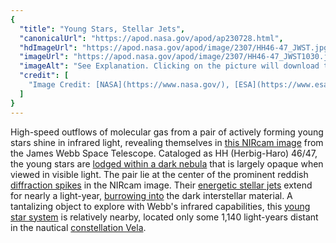 ```yaml
---
{
  "title": "Young Stars, Stellar Jets",
  "canonicalUrl": "https://apod.nasa.gov/apod/ap230728.html",
  "hdImageUrl": "https://apod.nasa.gov/apod/image/2307/HH46-47_JWST.jpg",
  "imageUrl": "https://apod.nasa.gov/apod/image/2307/HH46-47_JWST1030.jpg",
  "imageAlt": "See Explanation. Clicking on the picture will download the highest resolution version available.",
  "credit": [
    "Image Credit: [NASA](https://www.nasa.gov/), [ESA](https://www.esa.int/), [CSA](https://www.asc-csa.gc.ca/eng/), Processing: Joseph DePasquale ([STScI](https://www.stsci.edu/))"
  ]
}
---
```


High-speed outflows of molecular gas from a pair of actively forming young stars shine in infrared light, revealing themselves in [this NIRcam image](https://webbtelescope.org/contents/media/images/2023/131/01H53089T1FMZZN48VD4Z73FRC) from the James Webb Space Telescope. Cataloged as HH (Herbig-Haro) 46/47, the young stars are [lodged within a dark nebula](https://www.eso.org/public/ireland/images/eso1336c/) that is largely opaque when viewed in visible light. The pair lie at the center of the prominent reddish [diffraction spikes](https://webbtelescope.org/contents/media/images/01G529MX46J7AFK61GAMSHKSSN) in the NIRcam image. Their [energetic stellar jets](https://webbtelescope.org/contents/media/images/2018/53/4266-Image?Tag=Stellar%20Jets) extend for nearly a light-year, [burrowing into](https://www.spitzer.caltech.edu/image/ssc2003-06f-embedded-outflow-in-hh-46-47) the dark interstellar material. A tantalizing object to explore with Webb's infrared capabilities, this [young star system](http://arxiv.org/abs/astro-ph/0304258) is relatively nearby, located only some 1,140 light-years distant in the nautical [constellation Vela](http://www.hawastsoc.org/deepsky/vel/index.html).
